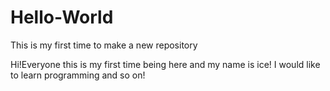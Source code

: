# Hello-World
This is my first time to make a new repository

Hi!Everyone this is my first time being here and my name is ice!
I would like to learn programming and so on!
